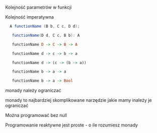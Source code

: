



Kolejność parametrów w funkcji


Kolejność imperatywna

```java
  A functionName (B b, C c, D d);
```
 
 
```scala
   functionName(D d, C c, B b): A
```

```haskell
   functionName D -> C -> B -> A 
```

```haskell
   functionName d -> c -> b -> a 
```

```haskell
   functionName d -> (c -> (b -> a)) 
```


```haskell
   functionName b -> a -> a
```

```haskell
   functionName b -> a -> Bool
```





monady należy ograniczać

monady to najbardziej skomplikowane narzędzie jakie mamy inależy je ograniczać

Można programować bez null

Programowanie reaktywne jest proste - o ile rozumiesz monady